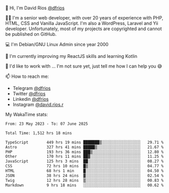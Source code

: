 👋 Hi, I'm David Rios [@dfrios](https://github.com/dfrios)

👨‍💻 I'm a senior web developer, with over 20 years of experience with PHP, HTML, CSS and Vanilla JavaScript. I'm also a WordPress, Laravel and Yii developer. Unfortunately, most of my projects are copyrighted and cannot be published on GitHub.

💻 I'm Debian/GNU Linux Admin since year 2000

🌱 I'm currently improving my ReactJS skills and learning Kotlin

💞️ I'd like to work with ... I'm not sure yet, just tell me how I can help you 😅


📫 How to reach me:
* Telegram [@dfrios](https://t.me/dfrios)
* Twitter [@dfrios](https://twitter.com/dfrios)
* Linkedin [@dfrios](https://linkedin.com/in/dfrios)
* Instagram [@david.rios.r](https://instagram.com/david.rios.r)



My WakaTime stats:
<!--START_SECTION:waka-->

```txt
From: 23 May 2023 - To: 07 June 2025

Total Time: 1,512 hrs 18 mins

TypeScript        449 hrs 19 mins ███████▒░░░░░░░░░░░░░░░░░   29.71 %
Astro             327 hrs 41 mins █████▒░░░░░░░░░░░░░░░░░░░   21.67 %
PHP               193 hrs 36 mins ███▒░░░░░░░░░░░░░░░░░░░░░   12.80 %
Other             170 hrs 11 mins ██▓░░░░░░░░░░░░░░░░░░░░░░   11.25 %
JavaScript        125 hrs 3 mins  ██░░░░░░░░░░░░░░░░░░░░░░░   08.27 %
CSS               72 hrs 10 mins  █▒░░░░░░░░░░░░░░░░░░░░░░░   04.77 %
HTML              68 hrs 1 min    █░░░░░░░░░░░░░░░░░░░░░░░░   04.50 %
JSON              38 hrs 24 mins  ▓░░░░░░░░░░░░░░░░░░░░░░░░   02.54 %
Twig              12 hrs 28 mins  ▒░░░░░░░░░░░░░░░░░░░░░░░░   00.83 %
Markdown          9 hrs 18 mins   ░░░░░░░░░░░░░░░░░░░░░░░░░   00.62 %
```

<!--END_SECTION:waka-->
